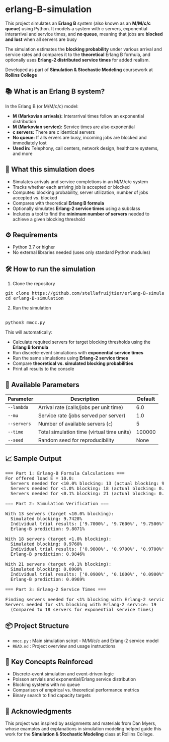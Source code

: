 # erlang-B-simulation

This project simulates an **Erlang B** system (also known as an **M/M/c/c queue**) using Python. It models a system with c servers, exponential interarrival and service times, and **no queue**, meaning that jobs are **blocked and lost** when all servers are busy

The simulation estimates the **blocking probability** under various arrival and service rates and compares it to the **theoretical** Erlang B formula, and optionally uses **Erlang-2 distributed service times** for added realism.

Developed as part of **Simulation & Stochastic Modeling** coursework at **Rollins College**


## 📚 What is an Erlang B system?

In the Erlang B (or M/M/c/c) model:
- **M (Markovian arrivals):** Interarrival times follow an exponential distribution
- **M (Markovian service):** Service times are also exponential
- **c servers:** There are c identical servers
- **No queue:** If alls ervers are busy, incoming jobs are blocked and immediately lost
- **Used in:** Telephony, call centers, network design, healthcare systems, and more


## 🧠 What this simulation does

- Simulates arrivals and service completions in an M/M/c/c system
- Tracks whether each arriving job is accepted or blocked
- Computes: blocking probability, server utilization, number of jobs accepted vs. blocked
- Compares with theoretical **Erlang B formula**
- Optionally simulates **Erlang-2 service times** using a subclass
- Includes a tool to find the **minimum number of servers** needed to achieve a given blocking threshold


## ⚙️ Requirements

- Python 3.7 or higher
- No external libraries needed (uses only standard Python modules)


## 🛠️ How to run the simulation

1. Clone the repository

<pre>
git clone https://github.com/stellafruijtier/erlang-B-simulation.git
cd erlang-B-simulation 
</pre>

2. Run the simulation

<pre> 
python3 mmcc.py 
</pre>

This will automatically:
- Calculate required servers for target blocking thresholds using the **Erlang B formula**
- Run discrete-event simulations with **exponential service times**
- Run the same simulations using **Erlang-2 service times**
- Compare **theoretical vs. simulated blocking probabilities**
- Print all results to the console


## 🧩 Available Parameters

| Parameter   | Description                                | Default |
|------------|--------------------------------------------|---------|
| `--lambda`  | Arrival rate (calls/jobs per unit time)    | 6.0     |
| `--mu`      | Service rate (jobs served per server)      | 1.0     |
| `--servers` | Number of available servers (`c`)          | 5       |
| `--time`    | Total simulation time (virtual time units) | 100000  |
| `--seed`    | Random seed for reproducibility            | None    |



## 📈 Sample Output

<pre>
=== Part 1: Erlang-B Formula Calculations ===
For offered load E = 10.0:
  Servers needed for <10.0% blocking: 13 (actual blocking: 9.8071%)
  Servers needed for <1.0% blocking: 18 (actual blocking: 0.9846%)
  Servers needed for <0.1% blocking: 21 (actual blocking: 0.0969%)

=== Part 2: Simulation Verification ===

With 13 servers (target <10.0% blocking):
  Simulated blocking: 9.7420%
  Individual trial results: ['9.7000%', '9.7600%', '9.7500%', '9.7600%', '9.7400%']
  Erlang-B prediction: 9.8071%

With 18 servers (target <1.0% blocking):
  Simulated blocking: 0.9760%
  Individual trial results: ['0.9800%', '0.9700%', '0.9700%', '0.9800%', '0.9800%']
  Erlang-B prediction: 0.9846%

With 21 servers (target <0.1% blocking):
  Simulated blocking: 0.0900%
  Individual trial results: ['0.0900%', '0.1000%', '0.0900%', '0.0900%', '0.0900%']
  Erlang-B prediction: 0.0969%

=== Part 3: Erlang-2 Service Times ===

Finding servers needed for <1% blocking with Erlang-2 service times...
Servers needed for <1% blocking with Erlang-2 service: 19
  (Compared to 18 servers for exponential service times)
</pre>


## 📦 Project Structure

- `mmcc.py` : Main simulation scirpt - M/M/c/c and Erlang-2 service model
- `READ.md` : Project overview and usage instructions


## 🧪 Key Concepts Reinforced

- Discrete-event simulation and event-driven logic
- Poisson arrvials and exponential/Erlang service distribution
- Blocking systems with no queue
- Comparison of empirical vs. theoretical performance metrics
- Binary search to find capacity targets


## 📖 Acknowledgments

This project was inspired by assignments and materials from Dan Myers, whose examples and explanations in simulation modeling helped guide this work for the **Simulation & Stochastic Modeling** class at Rollins College.
